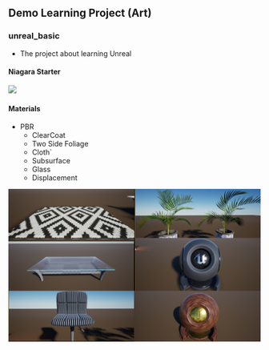 ## Demo Learning Project (Art)

### unreal_basic
* The project about learning Unreal

#### Niagara Starter
![](https://github.com/aaronmack/demo-learning-project/blob/master/unreal_basic/Screenshots/niagara_starter.gif?raw=true)

#### Materials
* PBR
  * ClearCoat
  * Two Side Foliage
  * Cloth`
  * Subsurface
  * Glass
  * Displacement

![](https://github.com/aaronmack/demo-learning-project/blob/master/unreal_basic/Screenshots/MaterialsLearning.jpg?raw=true)
